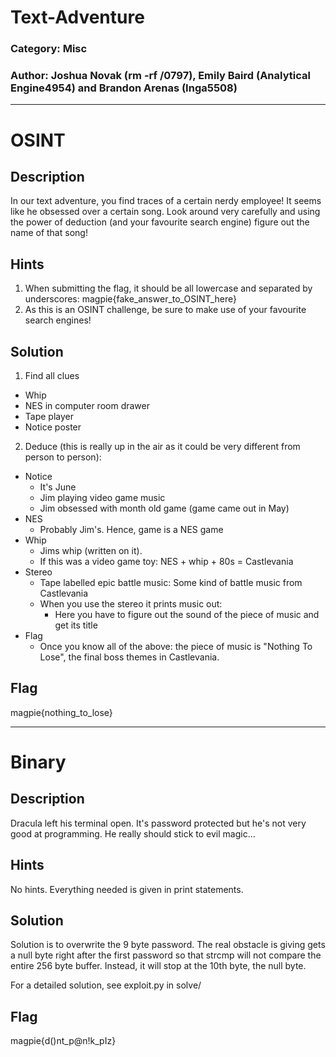 # Text-Adventure
### Category: Misc
### Author: Joshua Novak (rm -rf /0797), Emily Baird (Analytical Engine4954) and Brandon Arenas (Inga5508)

---

# OSINT
## Description
In our text adventure, you find traces of a certain nerdy employee! It seems like he obsessed over a certain song. Look around very carefully and using the power of deduction (and your favourite search engine) figure out the name of that song!

## Hints
1. When submitting the flag, it should be all lowercase and separated by underscores: magpie{fake_answer_to_OSINT_here}
2. As this is an OSINT challenge, be sure to make use of your favourite search engines!

## Solution
1. Find all clues
  - Whip
  - NES in computer room drawer
  - Tape player
  - Notice poster
2. Deduce (this is really up in the air as it could be very different from person to person):
  - Notice
    - It's June
    - Jim playing video game music
    - Jim obsessed with month old game (game came out in May)
  - NES
    - Probably Jim's. Hence, game is a NES game
  - Whip
    - Jims whip (written on it).
    - If this was a video game toy: NES + whip + 80s = Castlevania
  - Stereo
    - Tape labelled epic battle music: Some kind of battle music from Castlevania
    - When you use the stereo it prints music out:
      - Here you have to figure out the sound of the piece of music and get its title
  - Flag
    - Once you know all of the above: the piece of music is "Nothing To Lose", the final boss themes in Castlevania.

## Flag
magpie{nothing_to_lose}

---

# Binary
## Description
Dracula left his terminal open. It's password protected but he's not very good at programming. He really should stick to evil magic...

## Hints
No hints. Everything needed is given in print statements.

## Solution
Solution is to overwrite the 9 byte password. The real obstacle is giving gets a null byte right after the first password so that strcmp will not compare the entire 256 byte buffer. Instead, it will stop at the 10th byte, the null byte. 

For a detailed solution, see exploit.py in solve/

## Flag
magpie{d()nt_p@n!k_pIz}
